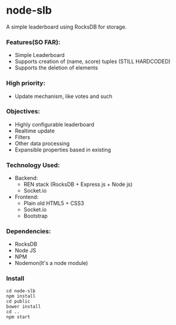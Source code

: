 # node-slb

A simple leaderboard using RocksDB for storage.

### Features(SO FAR):
- Simple Leaderboard
- Supports creation of (name, score) tuples (STILL HARDCODED)
- Supports the deletion of elements

### High priority:
- Update mechanism, like votes and such

### Objectives:
- Highly configurable leaderboard
- Realtime update
- Filters
- Other data processing
- Expansible properties based in existing


### Technology Used:
- Backend:
    + REN stack (RocksDB + Express js + Node js)
    + Socket.io
- Frontend:
    + Plain old HTML5 + CSS3
    + Socket.io
    + Bootstrap
    

### Dependencies:
- RocksDB
- Node JS
- NPM
- Nodemon(It's a node module)

### Install
```
cd node-slb
npm install
cd public
bower install
cd ..
npm start
``` 